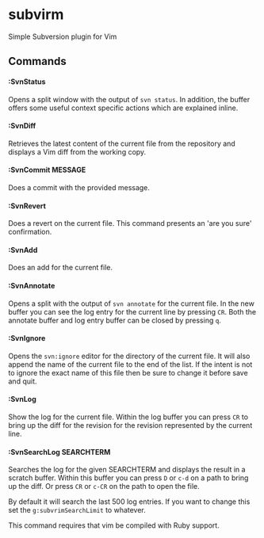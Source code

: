 subvirm
=======

Simple Subversion plugin for Vim

## Commands
#### :SvnStatus
Opens a split window with the output of <code>svn status</code>. In addition, the buffer offers some useful context specific actions which are explained inline.

#### :SvnDiff
Retrieves the latest content of the current file from the repository and displays a Vim diff from the working copy.

#### :SvnCommit MESSAGE
Does a commit with the provided message.

#### :SvnRevert
Does a revert on the current file. This command presents an 'are you sure' confirmation.

#### :SvnAdd
Does an add for the current file.

#### :SvnAnnotate
Opens a split with the output of <code>svn annotate</code> for the current file. In the new buffer you can see the log entry for the current line by pressing <code>CR</code>. Both the annotate buffer and log entry buffer can be closed by pressing <code>q</code>.

#### :SvnIgnore
Opens the <code>svn:ignore</code> editor for the directory of the current file. It will also append the name of the current file to the end of the list. If the intent is not to ignore the exact name of this file then be sure to change it before save and quit.

#### :SvnLog
Show the log for the current file. Within the log buffer you can press <code>CR</code> to bring up the diff for the revision for the revision represented by the current line.

#### :SvnSearchLog SEARCHTERM
Searches the log for the given SEARCHTERM and displays the result in a scratch buffer. Within this buffer you can press <code>D</code> or <code>c-d</code> on a path to bring up the diff. Or press <code>CR</code> or <code>c-CR</code> on the path to open the file. 

By default it will search the last 500 log entries. If you want to change this set the <code>g:subvrimSearchLimit</code> to whatever.

This command requires that vim be compiled with Ruby support.
